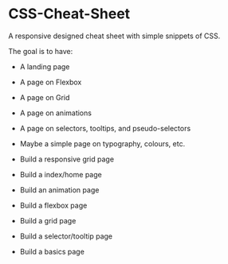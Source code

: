 # CSS-Cheat-Sheet
A responsive designed cheat sheet with simple snippets of CSS.

The goal is to have:
 - A landing page

 - A page on Flexbox
 - A page on Grid
 - A page on animations
 - A page on selectors, tooltips, and pseudo-selectors
 - Maybe a simple page on typography, colours, etc. 

 - Build a responsive grid page
 - Build a index/home page
 - Build an animation page
 - Build a flexbox page
 - Build a grid page
 - Build a selector/tooltip page
 - Build a basics page
